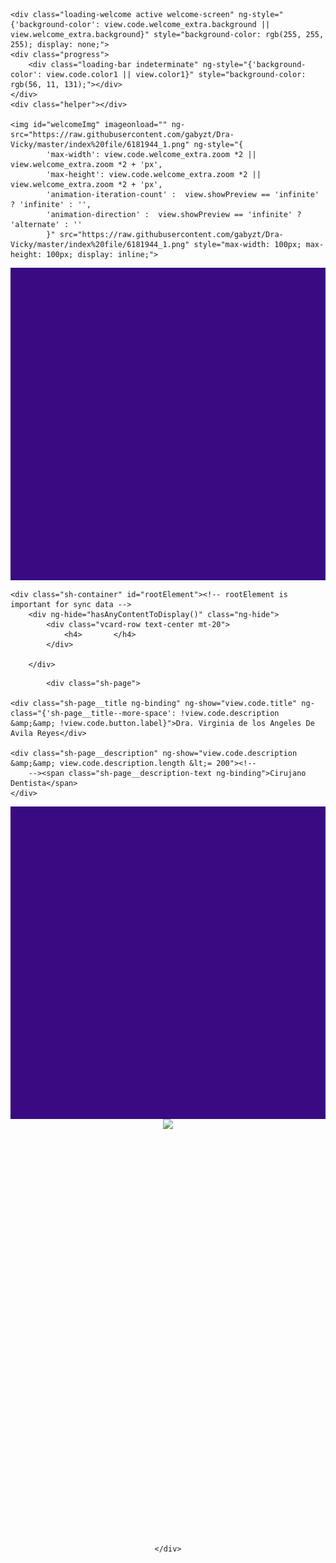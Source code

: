 <html lang="es"><head>
<title> 12Dra. vicky</title>
 <link rel="stylesheet" type="text/css" href="https://github.com/gabyzt/Dra-Vicky/blob/master/index%20file/segundostl.css">
<link rel="stylesheet" type="text/css" href="P%C3%A1gina%20App%20Archivos/photoswipe.css">
<link rel="stylesheet" type="text/css" href="P%C3%A1gina%20App%20Archivos/default-skin.css">
</head>

       


    <div class="loading-welcome active welcome-screen" ng-style="{'background-color': view.code.welcome_extra.background || view.welcome_extra.background}" style="background-color: rgb(255, 255, 255); display: none;">
    <div class="progress">
        <div class="loading-bar indeterminate" ng-style="{'background-color': view.code.color1 || view.color1}" style="background-color: rgb(56, 11, 131);"></div>
    </div>
    <div class="helper"></div>
    
    <img id="welcomeImg" imageonload="" ng-src="https://raw.githubusercontent.com/gabyzt/Dra-Vicky/master/index%20file/6181944_1.png" ng-style="{
            'max-width': view.code.welcome_extra.zoom *2 || view.welcome_extra.zoom *2 + 'px',
            'max-height': view.code.welcome_extra.zoom *2 || view.welcome_extra.zoom *2 + 'px',
            'animation-iteration-count' :  view.showPreview == 'infinite' ? 'infinite' : '',
            'animation-direction' :  view.showPreview == 'infinite' ? 'alternate' : ''
            }" src="https://raw.githubusercontent.com/gabyzt/Dra-Vicky/master/index%20file/6181944_1.png" style="max-width: 100px; max-height: 100px; display: inline;">
</div>
    


















<div class="sh-background" ng-style="getBackgroundStyles()" style="height: 500px; background-color: rgb(56, 11, 131); color: rgb(255, 255, 255);"></div>

    <div class="sh-container" id="rootElement"><!-- rootElement is important for sync data -->
        <div ng-hide="hasAnyContentToDisplay()" class="ng-hide">
            <div class="vcard-row text-center mt-20">
                <h4>       </h4>
            </div>
           
        </div>
       
      
            
      




<div ng-show="hasAnyContentToDisplay()">
   
            <div class="sh-page">

    <div class="sh-page__title ng-binding" ng-show="view.code.title" ng-class="{'sh-page__title--more-space': !view.code.description &amp;&amp; !view.code.button.label}">Dra. Virginia de los Angeles De Avila Reyes</div>

    <div class="sh-page__description" ng-show="view.code.description &amp;&amp; view.code.description.length &lt;= 200"><!--
        --><span class="sh-page__description-text ng-binding">Cirujano Dentista</span>
    </div>



<div class="sh-background" ng-style="getBackgroundStyles()" style="height: 500px; background-color: rgb(56, 11, 131); color: rgb(255, 255, 255);"> </div>




<center>
<!-- ngIf: !useGridView() --><div ng-if="!useGridView()" class="ng-scope">
        <!-- ngRepeat: image in view.code.images track by $index --><sh-gallery-image ng-repeat="image in view.code.images track by $index" class="ng-scope"><div class="sh-image" ng-click="openGallery(image)" ng-style="getImageContainerStyle(image)" style="padding-bottom: 128.106%;"><img class="sh-image__image" ng-src="https://raw.githubusercontent.com/gabyzt/Dra-Vicky/master/index%20file/vi1f.jpg" ng-class="{'sh-image__image--loaded': image}" src="https://raw.githubusercontent.com/gabyzt/Dra-Vicky/master/index%20file/vi1f.jpg"></div></sh-gallery-image>

    
            
       
    </div>
<center>
